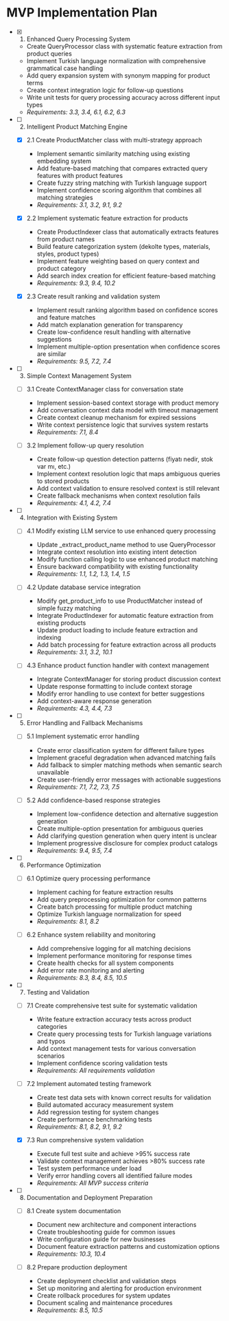 # MVP Implementation Plan

- [x] 1. Enhanced Query Processing System
  - Create QueryProcessor class with systematic feature extraction from product queries
  - Implement Turkish language normalization with comprehensive grammatical case handling
  - Add query expansion system with synonym mapping for product terms
  - Create context integration logic for follow-up questions
  - Write unit tests for query processing accuracy across different input types
  - _Requirements: 3.3, 3.4, 6.1, 6.2, 6.3_

- [ ] 2. Intelligent Product Matching Engine
  - [x] 2.1 Create ProductMatcher class with multi-strategy approach
    - Implement semantic similarity matching using existing embedding system
    - Add feature-based matching that compares extracted query features with product features
    - Create fuzzy string matching with Turkish language support
    - Implement confidence scoring algorithm that combines all matching strategies
    - _Requirements: 3.1, 3.2, 9.1, 9.2_

  - [x] 2.2 Implement systematic feature extraction for products
    - Create ProductIndexer class that automatically extracts features from product names
    - Build feature categorization system (dekolte types, materials, styles, product types)
    - Implement feature weighting based on query context and product category
    - Add search index creation for efficient feature-based matching
    - _Requirements: 9.3, 9.4, 10.2_

  - [x] 2.3 Create result ranking and validation system
    - Implement result ranking algorithm based on confidence scores and feature matches
    - Add match explanation generation for transparency
    - Create low-confidence result handling with alternative suggestions
    - Implement multiple-option presentation when confidence scores are similar
    - _Requirements: 9.5, 7.2, 7.4_

- [ ] 3. Simple Context Management System
  - [ ] 3.1 Create ContextManager class for conversation state
    - Implement session-based context storage with product memory
    - Add conversation context data model with timeout management
    - Create context cleanup mechanism for expired sessions
    - Write context persistence logic that survives system restarts
    - _Requirements: 7.1, 8.4_

  - [ ] 3.2 Implement follow-up query resolution
    - Create follow-up question detection patterns (fiyatı nedir, stok var mı, etc.)
    - Implement context resolution logic that maps ambiguous queries to stored products
    - Add context validation to ensure resolved context is still relevant
    - Create fallback mechanisms when context resolution fails
    - _Requirements: 4.1, 4.2, 7.4_

- [ ] 4. Integration with Existing System
  - [ ] 4.1 Modify existing LLM service to use enhanced query processing
    - Update _extract_product_name method to use QueryProcessor
    - Integrate context resolution into existing intent detection
    - Modify function calling logic to use enhanced product matching
    - Ensure backward compatibility with existing functionality
    - _Requirements: 1.1, 1.2, 1.3, 1.4, 1.5_

  - [ ] 4.2 Update database service integration
    - Modify get_product_info to use ProductMatcher instead of simple fuzzy matching
    - Integrate ProductIndexer for automatic feature extraction from existing products
    - Update product loading to include feature extraction and indexing
    - Add batch processing for feature extraction across all products
    - _Requirements: 3.1, 3.2, 10.1_

  - [ ] 4.3 Enhance product function handler with context management
    - Integrate ContextManager for storing product discussion context
    - Update response formatting to include context storage
    - Modify error handling to use context for better suggestions
    - Add context-aware response generation
    - _Requirements: 4.3, 4.4, 7.3_

- [ ] 5. Error Handling and Fallback Mechanisms
  - [ ] 5.1 Implement systematic error handling
    - Create error classification system for different failure types
    - Implement graceful degradation when advanced matching fails
    - Add fallback to simpler matching methods when semantic search unavailable
    - Create user-friendly error messages with actionable suggestions
    - _Requirements: 7.1, 7.2, 7.3, 7.5_

  - [ ] 5.2 Add confidence-based response strategies
    - Implement low-confidence detection and alternative suggestion generation
    - Create multiple-option presentation for ambiguous queries
    - Add clarifying question generation when query intent is unclear
    - Implement progressive disclosure for complex product catalogs
    - _Requirements: 9.4, 9.5, 7.4_

- [ ] 6. Performance Optimization
  - [ ] 6.1 Optimize query processing performance
    - Implement caching for feature extraction results
    - Add query preprocessing optimization for common patterns
    - Create batch processing for multiple product matching
    - Optimize Turkish language normalization for speed
    - _Requirements: 8.1, 8.2_

  - [ ] 6.2 Enhance system reliability and monitoring
    - Add comprehensive logging for all matching decisions
    - Implement performance monitoring for response times
    - Create health checks for all system components
    - Add error rate monitoring and alerting
    - _Requirements: 8.3, 8.4, 8.5, 10.5_

- [ ] 7. Testing and Validation
  - [ ] 7.1 Create comprehensive test suite for systematic validation
    - Write feature extraction accuracy tests across product categories
    - Create query processing tests for Turkish language variations and typos
    - Add context management tests for various conversation scenarios
    - Implement confidence scoring validation tests
    - _Requirements: All requirements validation_

  - [ ] 7.2 Implement automated testing framework
    - Create test data sets with known correct results for validation
    - Build automated accuracy measurement system
    - Add regression testing for system changes
    - Create performance benchmarking tests
    - _Requirements: 8.1, 8.2, 9.1, 9.2_

  - [x] 7.3 Run comprehensive system validation
    - Execute full test suite and achieve >95% success rate
    - Validate context management achieves >80% success rate
    - Test system performance under load
    - Verify error handling covers all identified failure modes
    - _Requirements: All MVP success criteria_

- [ ] 8. Documentation and Deployment Preparation
  - [ ] 8.1 Create system documentation
    - Document new architecture and component interactions
    - Create troubleshooting guide for common issues
    - Write configuration guide for new businesses
    - Document feature extraction patterns and customization options
    - _Requirements: 10.3, 10.4_

  - [ ] 8.2 Prepare production deployment
    - Create deployment checklist and validation steps
    - Set up monitoring and alerting for production environment
    - Create rollback procedures for system updates
    - Document scaling and maintenance procedures
    - _Requirements: 8.5, 10.5_